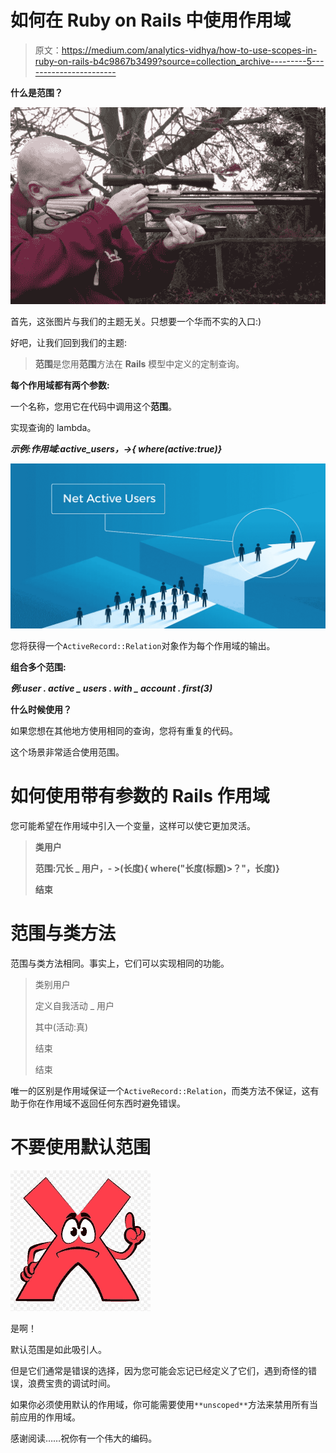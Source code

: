 # 如何在 Ruby on Rails 中使用作用域

> 原文：<https://medium.com/analytics-vidhya/how-to-use-scopes-in-ruby-on-rails-b4c9867b3499?source=collection_archive---------5----------------------->

**什么是范围？**

![](img/18fd7135848d351525335391257ffd8e.png)

首先，这张图片与我们的主题无关。只想要一个华而不实的入口:)

好吧，让我们回到我们的主题:

> **范围**是您用**范围**方法在 **Rails** 模型中定义的定制查询。

**每个作用域都有两个参数:**

一个名称，您用它在代码中调用这个**范围**。

实现查询的 lambda。

***示例:作用域:active_users，->{ where(active:true)}***

![](img/e4ddacbee9fe9b64570c20cf8071cef1.png)

您将获得一个`ActiveRecord::Relation`对象作为每个作用域的输出。

**组合多个范围:**

***例:user . active _ users . with _ account . first(3)***

**什么时候使用？**

如果您想在其他地方使用相同的查询，您将有重复的代码。

这个场景非常适合使用范围。

# 如何使用带有参数的 Rails 作用域

您可能希望在作用域中引入一个变量，这样可以使它更加灵活。

> **类用户**
> 
> **范围:冗长 _ 用户，- >(长度){ where("长度(标题)>？"，长度)}**
> 
> **结束**

# 范围与类方法

范围与类方法相同。事实上，它们可以实现相同的功能。

> 类别用户
> 
> 定义自我活动 _ 用户
> 
> 其中(活动:真)
> 
> 结束
> 
> 结束

唯一的区别是作用域保证一个`ActiveRecord::Relation`，而类方法不保证，这有助于你在作用域不返回任何东西时避免错误。

# 不要使用默认范围

![](img/b2e4aafe7aeb281c4f70832b431fddad.png)

是啊！

默认范围是如此吸引人。

但是它们通常是错误的选择，因为您可能会忘记已经定义了它们，遇到奇怪的错误，浪费宝贵的调试时间。

如果你必须使用默认的作用域，你可能需要使用`**unscoped**`方法来禁用所有当前应用的作用域。

感谢阅读……祝你有一个伟大的编码。